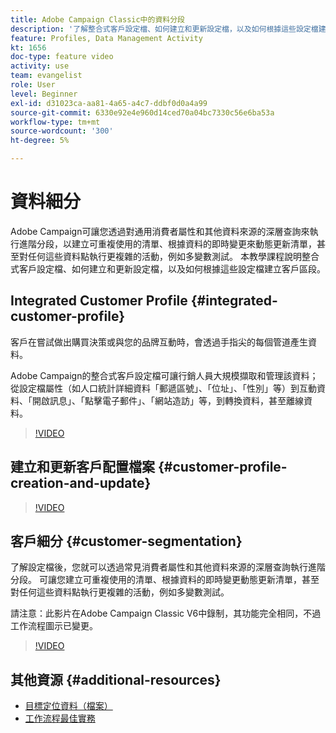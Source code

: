 ```yaml
---
title: Adobe Campaign Classic中的資料分段
description: '了解整合式客戶設定檔、如何建立和更新設定檔，以及如何根據這些設定檔建立客戶區段。 '
feature: Profiles, Data Management Activity
kt: 1656
doc-type: feature video
activity: use
team: evangelist
role: User
level: Beginner
exl-id: d31023ca-aa81-4a65-a4c7-ddbf0d0a4a99
source-git-commit: 6330e92e4e960d14ced70a04bc7330c56e6ba53a
workflow-type: tm+mt
source-wordcount: '300'
ht-degree: 5%

---
```


# 資料細分

Adobe Campaign可讓您透過對通用消費者屬性和其他資料來源的深層查詢來執行進階分段，以建立可重複使用的清單、根據資料的即時變更來動態更新清單，甚至對任何這些資料點執行更複雜的活動，例如多變數測試。 本教學課程說明整合式客戶設定檔、如何建立和更新設定檔，以及如何根據這些設定檔建立客戶區段。

## Integrated Customer Profile {#integrated-customer-profile}

客戶在嘗試做出購買決策或與您的品牌互動時，會透過手指尖的每個管道產生資料。

Adobe Campaign的整合式客戶設定檔可讓行銷人員大規模擷取和管理該資料；從設定檔屬性（如人口統計詳細資料「郵遞區號」、「位址」、「性別」等）到互動資料、「開啟訊息」、「點擊電子郵件」、「網站造訪」等，到轉換資料，甚至離線資料。

>[!VIDEO](https://video.tv.adobe.com/v/23629?quality=12)

## 建立和更新客戶配置檔案 {#customer-profile-creation-and-update}

>[!VIDEO](https://video.tv.adobe.com/v/23632?quality=12)

## 客戶細分  {#customer-segmentation}

了解設定檔後，您就可以透過常見消費者屬性和其他資料來源的深層查詢執行進階分段。 可讓您建立可重複使用的清單、根據資料的即時變更動態更新清單，甚至對任何這些資料點執行更複雜的活動，例如多變數測試。

請注意：此影片在Adobe Campaign Classic V6中錄制，其功能完全相同，不過工作流程圖示已變更。

>[!VIDEO](https://video.tv.adobe.com/v/23635?quality=12)

## 其他資源 {#additional-resources}

* [目標定位資料（檔案）](https://experienceleague.adobe.com/docs/campaign-classic/using/automating-with-workflows/introduction/targeting-data.html)
* [工作流程最佳實務](https://experienceleague.adobe.com/docs/campaign-classic/using/automating-with-workflows/introduction/workflow-best-practices.html?lang=zh-Hant)
